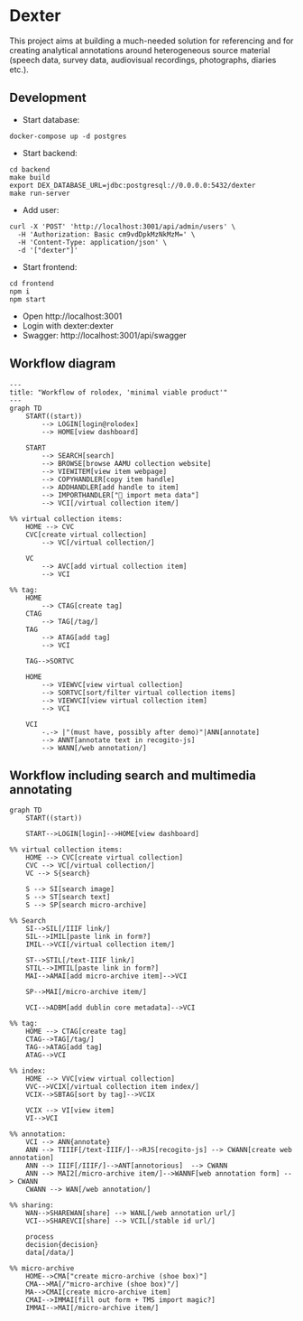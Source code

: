 # Dexter

This project aims at building a much-needed solution for referencing and for creating analytical annotations around heterogeneous source material (speech data, survey data, audiovisual recordings, photographs, diaries etc.).

## Development

- Start database:
```shell
docker-compose up -d postgres
```

- Start backend:
```shell
cd backend
make build
export DEX_DATABASE_URL=jdbc:postgresql://0.0.0.0:5432/dexter 
make run-server
```

- Add user:
```shell
curl -X 'POST' 'http://localhost:3001/api/admin/users' \
  -H 'Authorization: Basic cm9vdDpkMzNkMzM=' \
  -H 'Content-Type: application/json' \
  -d '["dexter"]'
```

- Start frontend:
```shell
cd frontend
npm i
npm start
```

- Open http://localhost:3001
- Login with dexter:dexter
- Swagger: http://localhost:3001/api/swagger

## Workflow diagram

```mermaid
---
title: "Workflow of rolodex, 'minimal viable product'"
---
graph TD
    START((start))
        --> LOGIN[login@rolodex]
        --> HOME[view dashboard]
    
    START
        --> SEARCH[search] 
        --> BROWSE[browse AAMU collection website] 
        --> VIEWITEM[view item webpage] 
        --> COPYHANDLER[copy item handle]
        --> ADDHANDLER[add handle to item]
        --> IMPORTHANDLER["🤖 import meta data"]
        --> VCI[/virtual collection item/]
    
%% virtual collection items:
    HOME --> CVC
    CVC[create virtual collection]
        --> VC[/virtual collection/]

    VC 
        --> AVC[add virtual collection item]
        --> VCI

%% tag:
    HOME 
        --> CTAG[create tag]
    CTAG 
        --> TAG[/tag/]
    TAG
        --> ATAG[add tag]
        --> VCI
    
    TAG-->SORTVC
        
    HOME
        --> VIEWVC[view virtual collection]
        --> SORTVC[sort/filter virtual collection items]
        --> VIEWVCI[view virtual collection item]
        --> VCI

    VCI 
        -.-> |"(must have, possibly after demo)"|ANN[annotate]
        --> ANNT[annotate text in recogito-js]
        --> WANN[/web annotation/]
```
## Workflow including search and multimedia annotating
```mermaid
graph TD
    START((start))

    START-->LOGIN[login]-->HOME[view dashboard]

%% virtual collection items:
    HOME --> CVC[create virtual collection]
    CVC --> VC[/virtual collection/]
    VC --> S{search}
    
    S --> SI[search image]    
    S --> ST[search text]
    S --> SP[search micro-archive]    

%% Search
    SI-->SIL[/IIIF link/]
    SIL-->IMIL[paste link in form?]
    IMIL-->VCI[/virtual collection item/]
    
    ST-->STIL[/text-IIIF link/]
    STIL-->IMTIL[paste link in form?]
    MAI-->AMAI[add micro-archive item]-->VCI

    SP-->MAI[/micro-archive item/]
    
    VCI-->ADBM[add dublin core metadata]-->VCI

%% tag:
    HOME --> CTAG[create tag]
    CTAG-->TAG[/tag/]
    TAG-->ATAG[add tag]
    ATAG-->VCI

%% index:
    HOME --> VVC[view virtual collection]
    VVC-->VCIX[/virtual collection item index/]
    VCIX-->SBTAG[sort by tag]-->VCIX
    
    VCIX --> VI[view item]
    VI-->VCI

%% annotation:
    VCI --> ANN{annotate}
    ANN --> TIIIF[/text-IIIF/]-->RJS[recogito-js] --> CWANN[create web annotation]
    ANN --> IIIF[/IIIF/]-->ANT[annotorious]  --> CWANN
    ANN --> MAI2[/micro-archive item/]-->WANNF[web annotation form] --> CWANN
    CWANN --> WAN[/web annotation/]

%% sharing:
    WAN-->SHAREWAN[share] --> WANL[/web annotation url/]
    VCI-->SHAREVCI[share] --> VCIL[/stable id url/]
    
    process
    decision{decision}
    data[/data/]

%% micro-archive
    HOME-->CMA["create micro-archive (shoe box)"]
    CMA-->MA[/"micro-archive (shoe box)"/]
    MA-->CMAI[create micro-archive item]
    CMAI-->IMMAI[fill out form + TMS import magic?]
    IMMAI-->MAI[/micro-archive item/]

```